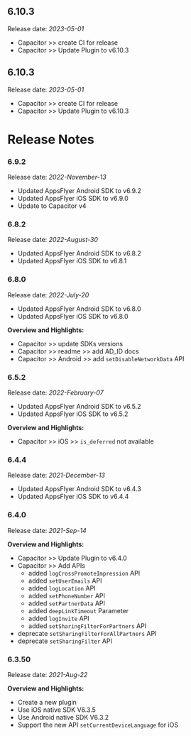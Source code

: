 ## 6.10.3
 Release date: *2023-05-01*

- Capacitor >> create CI for release
- Capacitor >> Update Plugin to v6.10.3

## 6.10.3
 Release date: *2023-05-01*

- Capacitor >> create CI for release
- Capacitor >> Update Plugin to v6.10.3

# Release Notes
### 6.9.2
Release date: *2022-November-13*
- Updated AppsFlyer Android SDK to v6.9.2
- Updated AppsFlyer iOS SDK to v6.9.0
- Update to Capacitor v4
### 6.8.2
Release date: *2022-August-30*
- Updated AppsFlyer Android SDK to v6.8.2
- Updated AppsFlyer iOS SDK to v6.8.1
### 6.8.0
Release date: *2022-July-20*
- Updated AppsFlyer Android SDK to v6.8.0
- Updated AppsFlyer iOS SDK to v6.8.0

**Overview and Highlights:**
- Capacitor >> update SDKs versions 
- Capacitor >> readme >> add AD_ID docs
- Capacitor >> Android >> add `setDisableNetworkData` API
### 6.5.2
Release date: *2022-February-07*
- Updated AppsFlyer Android SDK to v6.5.2
- Updated AppsFlyer iOS SDK to v6.5.2

**Overview and Highlights:**
- Capacitor >> iOS >> `is_deferred` not available  
### 6.4.4
Release date: *2021-December-13*
- Updated AppsFlyer Android SDK to v6.4.3
- Updated AppsFlyer iOS SDK to v6.4.4
### 6.4.0
Release date: *2021-Sep-14* 

**Overview and Highlights:**
- Capacitor >> Update Plugin to v6.4.0 
- Capacitor >> Add APIs
  - added `logCrossPromoteImpression` API
  - added `setUserEmails` API
  - added `logLocation` API  
  - added `setPhoneNumber` API
  - added `setPartnerData` API
  - added `deepLinkTimeout` Parameter
  - added `logInvite` API
  - added `setSharingFilterForPartners` API
- deprecate `setSharingFilterForAllPartners` API
- deprecate `setSharingFilter` API


### 6.3.50
Release date: *2021-Aug-22* 

**Overview and Highlights:**
- Create a new plugin
- Use iOS native SDK  V6.3.5
- Use Android native SDK  V6.3.2
- Support the new API `setCurrentDeviceLanguage` for iOS
